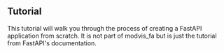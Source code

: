 ## Tutorial
This tutorial will walk you through the process of creating a FastAPI application from scratch. 
It is not part of modvis_fa but is just the tutorial from FastAPI's documentation.